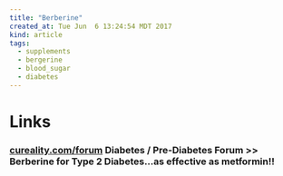 ```yaml
---
title: "Berberine"
created_at: Tue Jun  6 13:24:54 MDT 2017
kind: article
tags:
  - supplements
  - bergerine
  - blood_sugar
  - diabetes
---
```


<h1>Links</h1>

<h3>
  <a href="https://www.cureality.com/forum/topics.aspx?ID=7786" target="_blank">cureality.com/forum</a>
  Diabetes / Pre-Diabetes Forum >> Berberine for Type 2 Diabetes...as effective as metformin!! 
</h3>

<!--
html boilerplate
<a href="" target="_blank"></a>
<a name=""></a>
<img src="" width="400px">
<ul>
  <li></li>
</ul>
<pre>
</pre>
<pre><code>
</code></pre>
<math xmlns='http://www.w3.org/1998/Math/MathML' display='block'>
</math>
-->
